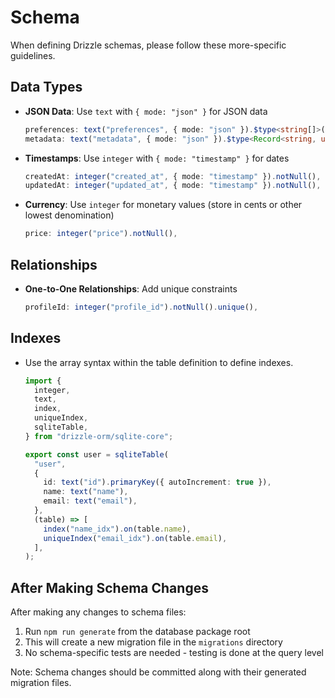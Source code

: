 # Schema

When defining Drizzle schemas, please follow these more-specific guidelines.

## Data Types

- **JSON Data**: Use `text` with `{ mode: "json" }` for JSON data

  ```typescript
  preferences: text("preferences", { mode: "json" }).$type<string[]>(),
  metadata: text("metadata", { mode: "json" }).$type<Record<string, unknown>>(),
  ```

- **Timestamps**: Use `integer` with `{ mode: "timestamp" }` for dates

  ```typescript
  createdAt: integer("created_at", { mode: "timestamp" }).notNull(),
  updatedAt: integer("updated_at", { mode: "timestamp" }).notNull(),
  ```

- **Currency**: Use `integer` for monetary values (store in cents or other lowest denomination)
  ```typescript
  price: integer("price").notNull(),
  ```

## Relationships

- **One-to-One Relationships**: Add unique constraints
  ```typescript
  profileId: integer("profile_id").notNull().unique(),
  ```

## Indexes

- Use the array syntax within the table definition to define indexes.

  ```typescript
  import {
    integer,
    text,
    index,
    uniqueIndex,
    sqliteTable,
  } from "drizzle-orm/sqlite-core";

  export const user = sqliteTable(
    "user",
    {
      id: text("id").primaryKey({ autoIncrement: true }),
      name: text("name"),
      email: text("email"),
    },
    (table) => [
      index("name_idx").on(table.name),
      uniqueIndex("email_idx").on(table.email),
    ],
  );
  ```

## After Making Schema Changes

After making any changes to schema files:

1. Run `npm run generate` from the database package root
2. This will create a new migration file in the `migrations` directory
3. No schema-specific tests are needed - testing is done at the query level

Note: Schema changes should be committed along with their generated migration files.
